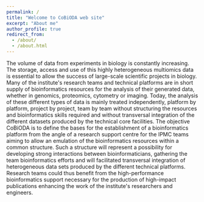 ```yaml
---
permalink: /
title: "Welcome to CoBiODA web site"
excerpt: "About me"
author_profile: true
redirect_from:
  - /about/
  - /about.html
---
```



The volume of data from experiments in biology is constantly increasing. The storage, access and use of this highly heterogeneous multiomics data is essential to allow the success of large-scale scientific projects in biology. Many of the institute's research teams and technical platforms are in short supply of bioinformatics resources for the analysis of their generated data, whether in genomics, proteomics, cytometry or imaging. Today, the analysis of these different types of data is mainly treated independently, platform by platform, project by project, team by team without structuring the resources and bioinformatics skills required and without transversal integration of the different datasets produced by the technical core facilities. The objective CoBiODA is to define the bases for the establishment of a bioinformatics platform from the angle of a research support centre for the IPMC teams aiming to allow an emulation of the bioinformatics resources within a common structure. Such a structure will represent a possibility for developing strong interactions between bioinformaticians, gathering the team bioinformatics efforts and will facilitated transversal integration of heterogeneous data sets produced by the different technical platforms. Research teams could thus benefit from the high-performance bioinformatics support necessary for the production of high-impact publications enhancing the work of the institute's researchers and engineers.
